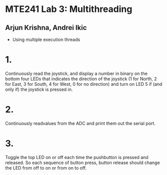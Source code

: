 # MTE241 Lab 3: Multithreading
## Arjun Krishna, Andrei Ikic
- Using multiple execution threads

# 1.
Continuously read the joystick, and display a number in binary on the bottom four LEDs that indicates the direction of the joystick (1 for North, 2 for East, 3 for South, 4 for West, 0 for no direction) and turn on LED 5 if (and only if) the joystick is pressed in.
# 2.
Continuously readvalues from the ADC and print them out the serial port.
# 3.
Toggle the top LED on or off each time the pushbutton is pressed and released. So each sequence of button press, button release should change the LED from off to on or from on to off.